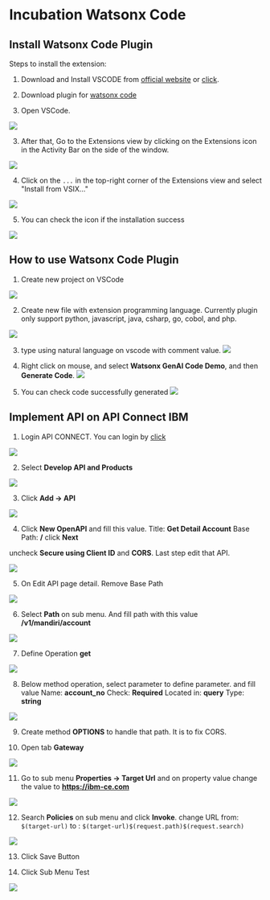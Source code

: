 # Incubation Watsonx Code

## Install Watsonx Code Plugin
Steps to install the extension:

1. Download and Install VSCODE from [official website](https://code.visualstudio.com/download) or [click](https://github.com/5112100070/incubation-watsonx-code/blob/main/bin/VSCodeUserSetup-arm64-1.92.2.exe).

2. Download plugin for [watsonx code](https://github.com/5112100070/incubation-watsonx-code/blob/main/bin/watsonx-code-demo-1.0.1.vsix)

3. Open VSCode.

![](https://github.com/5112100070/incubation-watsonx-code/blob/main/images/plugin-installation/images-1.png)

3. After that, Go to the Extensions view by clicking on the Extensions icon in the Activity Bar on the side of the window.

![](https://github.com/5112100070/incubation-watsonx-code/blob/main/images/plugin-installation/images-2.png)

4. Click on the `...` in the top-right corner of the Extensions view and select "Install from VSIX..."

![](https://github.com/5112100070/incubation-watsonx-code/blob/main/images/plugin-installation/images-3.png)

5. You can check the icon if the installation success

![](https://github.com/5112100070/incubation-watsonx-code/blob/main/images/plugin-installation/images-4.png)

## How to use Watsonx Code Plugin
1. Create new project on VSCode

![](https://github.com/5112100070/incubation-watsonx-code/blob/main/images/how-to-use-plugin/images-1.png)

2. Create new file with extension programming language.
Currently plugin only support python, javascript, java, csharp, go, cobol, and php.

![](https://github.com/5112100070/incubation-watsonx-code/blob/main/images/how-to-use-plugin/images-2.png)

3. type using natural language on vscode with comment value.
![](https://github.com/5112100070/incubation-watsonx-code/blob/main/images/how-to-use-plugin/images-3.png)

4. Right click on mouse, and select **Watsonx GenAI Code Demo**, and then **Generate Code**.
![](https://github.com/5112100070/incubation-watsonx-code/blob/main/images/how-to-use-plugin/images-4.png)

5. You can check code successfully generated
![](https://github.com/5112100070/incubation-watsonx-code/blob/main/images/how-to-use-plugin/images-5.png)

## Implement API on API Connect IBM
1. Login API CONNECT. You can login by [click](https://apim-demo-mgmt-api-manager-tools.apps.66cded8c70150268e8a815ef.ocp.techzone.ibm.com/auth/manager/sign-in/)

![](https://github.com/5112100070/incubation-watsonx-code/blob/main/images/implement-api-on-apic/images-1.png)

2. Select **Develop API and Products**

![](https://github.com/5112100070/incubation-watsonx-code/blob/main/images/implement-api-on-apic/images-2.png)

3. Click **Add -> API**

![](https://github.com/5112100070/incubation-watsonx-code/blob/main/images/implement-api-on-apic/images-3.png)

4. Click **New OpenAPI** and fill this value.
Title: **Get Detail Account**
Base Path: **/**
click **Next**

uncheck **Secure using Client ID** and **CORS**. Last step edit that API.

![](https://github.com/5112100070/incubation-watsonx-code/blob/main/images/implement-api-on-apic/images-4.png)

5. On Edit API page detail. Remove Base Path

![](https://github.com/5112100070/incubation-watsonx-code/blob/main/images/implement-api-on-apic/images-5.png)

6. Select **Path** on sub menu. And fill path with this value **/v1/mandiri/account**

![](https://github.com/5112100070/incubation-watsonx-code/blob/main/images/implement-api-on-apic/images-6.png)

7. Define Operation **get** 

![](https://github.com/5112100070/incubation-watsonx-code/blob/main/images/implement-api-on-apic/images-7.png)

8. Below method operation, select parameter to define parameter. and fill value
Name: **account_no**
Check: **Required**
Located in: **query**
Type: **string**

![](https://github.com/5112100070/incubation-watsonx-code/blob/main/images/implement-api-on-apic/images-8.png)

9. Create method **OPTIONS** to handle that path. It is to fix CORS.

10. Open tab **Gateway**

![](https://github.com/5112100070/incubation-watsonx-code/blob/main/images/implement-api-on-apic/images-9.png)

11. Go to sub menu **Properties -> Target Url** and on property value change the value to **https://ibm-ce.com**

![](https://github.com/5112100070/incubation-watsonx-code/blob/main/images/implement-api-on-apic/images-10.png)

12. Search **Policies** on sub menu and click **Invoke**.
change URL from: `$(target-url)`
to : `$(target-url)$(request.path)$(request.search)`

![](https://github.com/5112100070/incubation-watsonx-code/blob/main/images/implement-api-on-apic/images-11.png)

13. Click Save Button

14. Click Sub Menu Test

![](https://github.com/5112100070/incubation-watsonx-code/blob/main/images/implement-api-on-apic/images-12.png)
